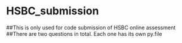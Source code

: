 # HSBC_submission

##This is only used for code submission of HSBC online assessment
##There are two questions in total. Each one has its own py.file
